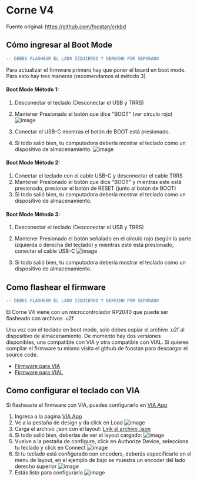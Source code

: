 # Corne V4

Fuente original: https://github.com/foostan/crkbd



## Cómo ingresar al Boot Mode

```diff
-- DEBES FLASHEAR EL LADO IZQUIERDO Y DERECHO POR SEPARADO
```

Para actualizar el firmware primero hay que poner el board en boot mode. Para esto hay tres maneras (recomendamos el método 3).


#### Boot Mode Método 1:

1. Desconectar el teclado (Desconectar el USB y TRRS)
2. Mantener Presionado el botón que dice "BOOT" (ver círculo rojo)
![image](https://github.com/Pulsoteca/Teclados/assets/167834957/4770d8b6-e073-4fb3-981b-d05e4b2280d7)

3. Conectar el USB-C mientras el botón de BOOT está presionado.
4. Si todo salió bien, tu computadora debería mostrar el teclado como un dispositivo de almacenamiento.
![image](https://github.com/Pulsoteca/Teclados/assets/167834957/b2284a02-ac47-45ba-89d1-4181e093f672)



#### Boot Mode Método 2:

1. Conectar el teclado con el cable USB-C y desconectar el cable TRRS
2. Mantener Presionado el botón que dice "BOOT" y mientras este está presionado, presionar el botón de RESET (junto al botón de BOOT)
3. Si todo salió bien, tu computadora debería mostrar el teclado como un dispositivo de almacenamiento.

#### Boot Mode Método 3:

1. Desconectar el teclado (Desconectar el USB y TRRS)
2. Mantener Presionado el botón señalado en el círculo rojo (según la parte izquierda o derecha del teclado) y mientras este está presionado, conectar el cable USB-C
   ![image](https://github.com/Pulsoteca/Teclados/assets/167834957/f04cd214-d64f-43ee-a607-fa1673878d9c)

3. Si todo salió bien, tu computadora debería mostrar el teclado como un dispositivo de almacenamiento.


## Como flashear el firmware
```diff
-- DEBES FLASHEAR EL LADO IZQUIERDO Y DERECHO POR SEPARADO
```

El Corne V4 viene con un microcontrolador RP2040 que puede ser flasheado con archivos .u2f

Una vez con el teclado en boot mode, solo debes copiar el archivo .u2f al dispositivo de almacenamiento. De momento hay dos versiones disponibles, una compatible con VIA y otra compatible con VIAL. Si quieres compilar el firmware tu mismo visita el github de foostan para descargar el source code.

* [Firmware para VIA](https://github.com/Pulsoteca/Teclados/blob/main/corne_v4/firmware/crkbd_rev4_standard_via.uf2)
* [Firmware para VIAL](https://github.com/Pulsoteca/Teclados/blob/main/corne_v4/firmware/crkbd_rev4_standard_vial.uf2)



## Como configurar el teclado con VIA

Si flasheaste el firmware con VIA, puedes configurarlo en [VIA App](https://usevia.app)

1. Ingresa a la pagina [VIA App](https://usevia.app)
2. Ve a la pestaña de design y da click en Load
![image](https://github.com/Pulsoteca/Teclados/assets/167834957/0dc1b311-1bed-4767-b781-f33c2310b2e4)
3. Carga el archivo .json con el layout: [Link al archivo .json](https://github.com/Pulsoteca/Teclados/blob/main/corne_v4/layouts/crkbd_rev4.json)
4. Si todo salió bien, deberías de ver el layout cargado:
![image](https://github.com/Pulsoteca/Teclados/assets/167834957/a3ca63cd-d5d8-4ece-9ef6-2bf54fed3584)
5. Vuelve a la pestaña de configure, click en Authorize Device, selecciona tu teclado y click en Connect
![image](https://github.com/Pulsoteca/Teclados/assets/167834957/be7470d5-550c-47de-acf4-80d3a2204134)
6. Si tu teclado está configurado con encoders, deberás especificarlo en el menu de layout, en el ejemplo de bajo se muestra un encoder del lado derecho superior
![image](https://github.com/Pulsoteca/Teclados/assets/167834957/37476b3d-9635-4a53-b1a1-a3cc4c2fee6d)
7. Estás listo para configurarlo
![image](https://github.com/Pulsoteca/Teclados/assets/167834957/f311eb30-5525-4977-93d5-67f858407e00)



 
